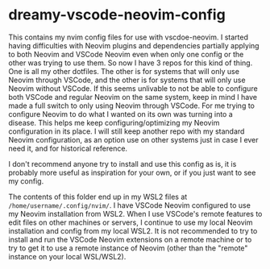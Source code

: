 # dreamy-vscode-neovim-config

This contains my nvim config files for use with vscdoe-neovim. I started having difficulties with Neovim plugins and dependencies partially applying to both Neovim and VSCode Neovim even when only one config or the other was trying to use them. So now I have 3 repos for this kind of thing. One is all my other dotfiles. The other is for systems that will only use Neovim through VSCode, and the other is for systems that will only use Neovim without VSCode. If this seems unlivable to not be able to configure both VSCode and regular Neovim on the same system, keep in mind I have made a full switch to only using Neovim through VSCode. For me trying to configure Neovim to do what I wanted on its own was turning into a disease. This helps me keep configuring/optimizing my Neovim configuration in its place. I will still keep another repo with my standard Neovim configuration, as an option use on other systems just in case I ever need it, and for historical reference.

I don't recommend anyone try to install and use this config as is, it is probably more useful as inspiration for your own, or if you just want to see my config.

The contents of this folder end up in my WSL2 files at `/home/username/.config/nvim/`. I have VSCode Neovim configured to use my Neovim installation from WSL2. When I use VSCode's remote features to edit files on other machines or servers, I continue to use my local Neovim installation and config from my local WSL2. It is not recommended to try to install and run the VSCode Neovim extensions on a remote machine or to try to get it to use a remote instance of Neovim (other than the "remote" instance on your local WSL/WSL2).
